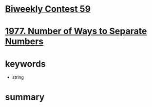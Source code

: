 # [Biweekly Contest 59](https://leetcode.com/contest/biweekly-contest-59)


# [1977. Number of Ways to Separate Numbers](https://leetcode.com/problems/number-of-ways-to-separate-numbers/)


# keywords
- string



# summary

